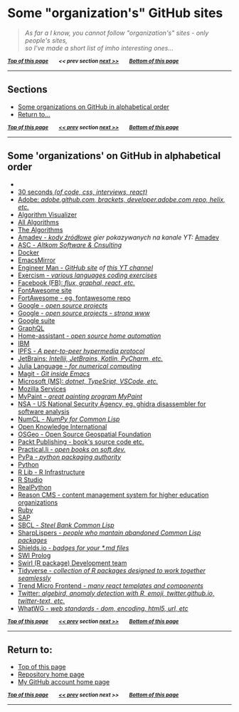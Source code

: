 <a name="0"><a name="pgtop">

# Some "organization's" GitHub sites</a></a>

> _As far a I know, you cannot follow "organization's" sites - only people's sites, <br> so I've made a short list of imho interesting ones..._

<sub>**_[Top of this page](#pgtop)&emsp;&emsp;<< prev section [next >>](#1)&emsp;&emsp;[Bottom of this page](#returnto)_**</sub>

---

<a name="1"><a name="sections">

## Sections</a></a>

- [Some organizations on GitHub in alphabetical order](#someorgalphord)
- [Return to...](#returnto)

<sub>**_[Top of this page](#pgtop)&emsp;&emsp;[<< prev](#0) section [next >>](#2)&emsp;&emsp;[Bottom of this page](#returnto)_**</sub>

---

<a name="2"><a name="someorgalphord">

## Some 'organizations' on GitHub in alphabetical order</a></a>

- []()
- [30 seconds _(of code, css, interviews, react)_](https://github.com/30-seconds)
- [Adobe: _adobe.github.com, brackets, developer.adobe.com repo, helix, etc._](https://github.com/adobe/)
- [Algorithm Visualizer](https://github.com/algorithm-visualizer)
- [All Algorithms](https://github.com/AllAlgorithms)
- [The Algorithms](https://github.com/TheAlgorithms)
- [Amadev - _kody źródłowe_](https://github.com/amadevBox) _gier pokazywanych na kanale YT:_ [Amadev](https://www.youtube.com/channel/UCCJrX72dtaiFq1Dh3tjfE2g)
- [ASC - _Altkom Software & Cnsulting_](https://github.com/asc-lab)
- [Docker](https://github.com/docker)
- [EmacsMirror](https://github.com/emacsmirror)
- [Engineer Man - _GitHub site_](https://github.com/engineer-man) _of [this YT channel](https://www.youtube.com/channel/UCrUL8K81R4VBzm-KOYwrcxQ/)_
- [Exercism - _various languages coding exercises_](https://github.com/exercism)
- [Facebook (FB): _flux, graphql, react, etc._](https://github.com/facebook)
- [FontAwesome site](https://fontawesome.com/)
- [FortAwesome - eg. fontawesome repo](https://github.com/FortAwesome)
- [Google - _open source projects_](https://github.com/google)
- [Google - _open source projects - strona www_](https://opensource.google.com/)
- [Google suite](https://github.com/gsuitedevs)
- [GraphQL](https://github.com/graphql)
- [Home-assistant - _open source home automation_](https://github.com/home-assistant)
- [IBM](https://github.com/IBM/)
- [IPFS - _A peer-to-peer hypermedia protocol_](https://github.com/ipfs)
- [JetBrains: _Intellij, JetBrains, Kotlin, PyCharm, etc._](https://github.com/JetBrains)
- [Julia Language - _for numerical computing_](https://github.com/JuliaLang)
- [Magit - _Git inside Emacs_](https://github.com/magit)
- [Microsoft (MS): _dotnet, TypeSript, VSCode, etc._](https://github.com/Microsoft)
- [Mozilla Services](https://github.com/mozilla-services)
- [MyPaint - _great painting program MyPaint_](https://github.com/mypaint)
- [NSA - US National Security Agency, eg. ghidra disassembler for software analysis](https://github.com/NationalSecurityAgency)
- [NumCL - _NumPy for Common Lisp_](https://github.com/numcl)
- [Open Knowledge International](https://github.com/okfn)
- [OSGeo - Open Source Geospatial Foundation](https://github.com/OSGeo)
- [Packt Publishing - book's source code etc.](https://github.com/PacktPublishing)
- [Practical.li - _open books on soft.dev._](https://github.com/practicalli)
- [PyPa - _python packaging authority_](https://github.com/pypa)
- [Python](https://github.com/python)
- [R Lib - R Infrastructure](https://github.com/r-lib)
- [R Studio](https://github.com/rstudio)
- [RealPython](https://github.com/realpython)
- [Reason CMS - content management system for higher education organizations](https://github.com/reasoncms)
- [Ruby](https://github.com/ruby)
- [SAP](https://github.com/SAP)
- [SBCL - _Steel Bank Common Lisp_](https://github.com/sbcl)
- [SharpLispers - _people who mantain abandoned Common Lisp packages_](https://github.com/sharplispers)
- [Shields.io - _badges for your *.md files_](https://github.com/badges)
- [SWI Prolog](https://github.com/SWI-Prolog)
- [Swirl (R package) Development team](https://github.com/swirldev)
- [Tidyverse - _collection of R packages designed to work together seamlessly_](https://github.com/tidyverse)
- [Trend Micro Frontend - _many react templates and components_](https://github.com/trendmicro-frontend)
- [Twitter: _algebird, anomaly detection with R, emoji, twitter.github.io, twitter-text, etc._](https://github.com/twitter)
- [WhatWG - _web standards - dom, encoding, html5, url, etc_](https://github.com/whatwg)

<sub>**_[Top of this page](#pgtop)&emsp;&emsp;[<< prev](#1) section [next >>](#3)&emsp;&emsp;[Bottom of this page](#returnto)_**</sub>

---

<a name="3"><a name="returnto">

## Return to:</a></a>

- [Top of this page](#pgtop)
- [Repository home page](../README.md#pgtop)
- [My GitHub account home page](https://github.com/ktprezes)

<sub>**_[Top of this page](#pgtop)&emsp;&emsp;[<< prev](#2) section next >>&emsp;&emsp;[Bottom of this page](#returnto)_**</sub>

---

